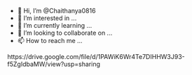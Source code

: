 - 👋 Hi, I’m @Chaithanya0816
- 👀 I’m interested in ...
- 🌱 I’m currently learning ...
- 💞️ I’m looking to collaborate on ...
- 📫 How to reach me ...

<!---
Chaithanya0816/Chaithanya0816 is a ✨ special ✨ repository because its `README.md` (this file) appears on your GitHub profile.
You can click the Preview link to take a look at your changes.
---> https://drive.google.com/file/d/1PAWiK6Wr4Te7DIHHW3J93-f5ZgIdbaMW/view?usp=sharing
